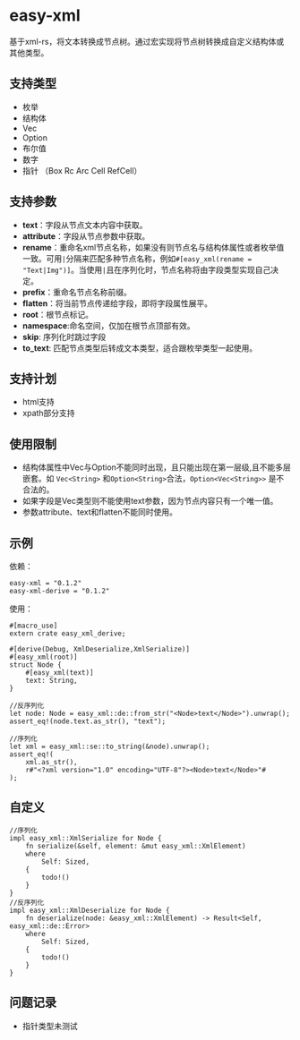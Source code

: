 # easy-xml

基于xml-rs，将文本转换成节点树。通过宏实现将节点树转换成自定义结构体或其他类型。

## 支持类型

- 枚举
- 结构体
- Vec
- Option
- 布尔值
- 数字
- 指针 （Box Rc Arc Cell RefCell）
 
## 支持参数

- **text**：字段从节点文本内容中获取。
- **attribute**：字段从节点参数中获取。
- **rename**：重命名xml节点名称，如果没有则节点名与结构体属性或者枚举值一致。可用`|`分隔来匹配多种节点名称，例如`#[easy_xml(rename = "Text|Img")]`。当使用`|`且在序列化时，节点名称将由字段类型实现自己决定。
- **prefix**：重命名节点名称前缀。
- **flatten**：将当前节点传递给字段，即将字段属性展平。
- **root**：根节点标记。
- **namespace**:命名空间，仅加在根节点顶部有效。
- **skip**: 序列化时跳过字段
- **to_text**: 匹配节点类型后转成文本类型，适合跟枚举类型一起使用。


## 支持计划
- html支持
- xpath部分支持

## 使用限制
- 结构体属性中Vec与Option不能同时出现，且只能出现在第一层级,且不能多层嵌套。如 `Vec<String>` 和`Option<String>`合法，`Option<Vec<String>>` 是不合法的。
- 如果字段是Vec类型则不能使用text参数，因为节点内容只有一个唯一值。
- 参数attribute、text和flatten不能同时使用。

## 示例

依赖：
```
easy-xml = "0.1.2"
easy-xml-derive = "0.1.2"
```

使用：
```
#[macro_use]
extern crate easy_xml_derive;

#[derive(Debug, XmlDeserialize,XmlSerialize)]
#[easy_xml(root)]
struct Node {
    #[easy_xml(text)]
    text: String,
}

//反序列化
let node: Node = easy_xml::de::from_str("<Node>text</Node>").unwrap();
assert_eq!(node.text.as_str(), "text");

//序列化
let xml = easy_xml::se::to_string(&node).unwrap();
assert_eq!(
    xml.as_str(),
    r#"<?xml version="1.0" encoding="UTF-8"?><Node>text</Node>"#
);
```

## 自定义

```
//序列化
impl easy_xml::XmlSerialize for Node {
    fn serialize(&self, element: &mut easy_xml::XmlElement)
    where
        Self: Sized,
    {
        todo!()
    }
}
//反序列化
impl easy_xml::XmlDeserialize for Node {
    fn deserialize(node: &easy_xml::XmlElement) -> Result<Self, easy_xml::de::Error>
    where
        Self: Sized,
    {
        todo!()
    }
}
```

## 问题记录
- 指针类型未测试